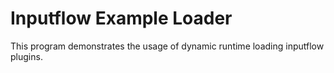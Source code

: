 # Inputflow Example Loader
This program demonstrates the usage of dynamic runtime loading inputflow plugins.